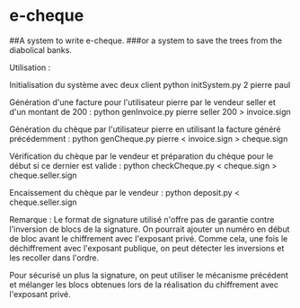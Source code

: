 # e-cheque
##A system to write e-cheque.
###or a system to save the trees from the diabolical banks.

Utilisation :

Initialisation du système avec deux client
python initSystem.py 2 pierre paul

Génération d'une facture pour l'utilisateur pierre par le vendeur seller et d'un
montant de 200 :
python genInvoice.py pierre seller 200 > invoice.sign

Génération du chèque par l'utilisateur pierre en utilisant la facture généré
précédemment :
python genCheque.py pierre < invoice.sign > cheque.sign

Vérification du chèque par le vendeur et préparation du chèque pour le début
si ce dernier est valide :
python checkCheque.py < cheque.sign > cheque.seller.sign

Encaissement du chèque par le vendeur :
python deposit.py < cheque.seller.sign

Remarque :
Le format de signature utilisé n'offre pas de garantie contre l'inversion
de blocs de la signature. On pourrait ajouter un numéro en début de bloc
avant le chiffrement avec l'exposant privé. Comme cela, une fois le
déchiffrement avec l'exposant publique, on peut détecter les inversions et les
recoller dans l'ordre.

Pour sécurisé un plus la signature, on peut utiliser le mécanisme précédent
et mélanger les blocs obtenues lors de la réalisation du chiffrement avec
l'exposant privé.
